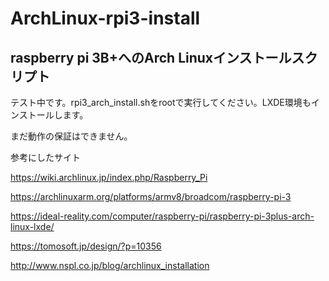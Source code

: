 # ArchLinux-rpi3-install

## raspberry pi 3B+へのArch Linuxインストールスクリプト

テスト中です。rpi3_arch_install.shをrootで実行してください。LXDE環境もインストールします。

まだ動作の保証はできません。

参考にしたサイト

<https://wiki.archlinux.jp/index.php/Raspberry_Pi>

<https://archlinuxarm.org/platforms/armv8/broadcom/raspberry-pi-3>

<https://ideal-reality.com/computer/raspberry-pi/raspberry-pi-3plus-arch-linux-lxde/>

<https://tomosoft.jp/design/?p=10356>

<http://www.nspl.co.jp/blog/archlinux_installation>
